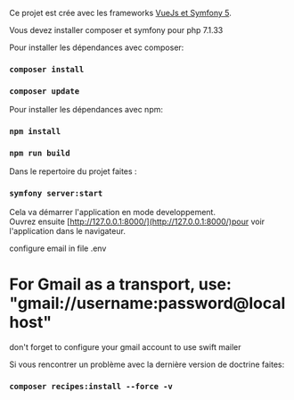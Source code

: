 Ce projet est crée avec les frameworks  [VueJs et Symfony 5](https://github.com/luidgi94/gestionnaire-de-profils-en-Vue.js-Symfony-5).

Vous devez installer composer et symfony pour php 7.1.33

Pour installer les dépendances avec composer:
### `composer install`
### `composer update`

Pour installer les dépendances avec npm:
### `npm install`
### `npm run build`

Dans le repertoire du projet faites :

### `symfony server:start`

Cela va démarrer l'application en mode developpement.<br />
Ouvrez ensuite [http://127.0.0.1:8000/](http://127.0.0.1:8000/)pour voir l'application dans le navigateur.

configure email in file .env
# For Gmail as a transport, use: "gmail://username:password@localhost"
don't forget to configure your gmail account to use swift mailer

Si vous rencontrer un problème avec la dernière version de doctrine faites:
### `composer recipes:install --force -v`
